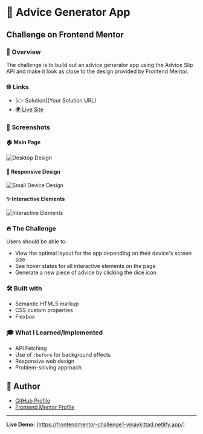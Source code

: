 # 🚀 Advice Generator App

## Challenge on Frontend Mentor

### 🌟 Overview

The challenge is to build out an advice generator app using the Advice Slip API and make it look as close to the design provided by Frontend Mentor.

### 🌐 Links

- [👉 Solution](Your Solution URL)
- [🌍 Live Site](https://frontendmentor-challenge1-vinaykittad.netlify.app/)

### 📸 Screenshots

#### 🏠 Main Page
![Desktop Design]("./readmeImages/Desktop_image_readme.png")

#### 📱 Responsive Design
![Small Device Design](https://example.com/responsive-design-screenshot.png)

#### ✨ Interactive Elements
![Interactive Elements](https://example.com/interactive-elements-screenshot.png)

### 🔥 The Challenge

Users should be able to:

- View the optimal layout for the app depending on their device's screen size
- See hover states for all interactive elements on the page
- Generate a new piece of advice by clicking the dice icon

### 🛠️ Built with

- Semantic HTML5 markup
- CSS custom properties
- Flexbox

### 🎓 What I Learned/Implemented

- API Fetching
- Use of `:before` for background effects
- Responsive web design
- Problem-solving approach

## 👤 Author

- [GitHub Profile](https://github.com/VINAYAK9669)
- [Frontend Mentor Profile](https://www.frontendmentor.io/profile/VINAYAK9669)

---

**Live Demo:** [https://frontendmentor-challenge1-vinaykittad.netlify.app/]
